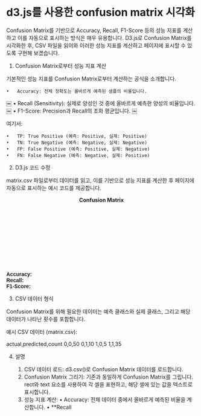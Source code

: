 # d3.js를 사용한 confusion matrix 시각화

Confusion Matrix를 기반으로 Accuracy, Recall, F1-Score 등의 성능 지표를 계산하고 이를 자동으로 표시하는 방식은 매우 유용합니다. D3.js로 Confusion Matrix를 시각화한 후, CSV 파일을 읽어와 이러한 성능 지표를 계산하고 페이지에 표시할 수 있도록 구현해 보겠습니다.

1. Confusion Matrix로부터 성능 지표 계산

기본적인 성능 지표를 Confusion Matrix로부터 계산하는 공식을 소개합니다.

	•	Accuracy: 전체 정확도는 올바르게 예측된 샘플의 비율입니다.
￼
	•	Recall (Sensitivity): 실제로 양성인 것 중에 올바르게 예측한 양성의 비율입니다.
￼
	•	F1-Score: Precision과 Recall의 조화 평균입니다.
￼

여기서:

	•	TP: True Positive (예측: Positive, 실제: Positive)
	•	TN: True Negative (예측: Negative, 실제: Negative)
	•	FP: False Positive (예측: Positive, 실제: Negative)
	•	FN: False Negative (예측: Negative, 실제: Positive)

2. D3.js 코드 수정

matrix.csv 파일로부터 데이터를 읽고, 이를 기반으로 성능 지표를 계산한 후 페이지에 자동으로 표시하는 예시 코드를 제공합니다.

<!DOCTYPE html>
<html lang="en">
<head>
  <meta charset="UTF-8">
  <meta name="viewport" content="width=device-width, initial-scale=1.0">
  <title>Confusion Matrix with Metrics</title>
  <script src="https://d3js.org/d3.v6.min.js"></script>
  <style>
    .background { fill: #eee; }
    .cell { fill: none; pointer-events: all; }
    text.active { font-weight: bold; }
    svg { font-family: sans-serif; }
    .axis-label {
      font-size: 12px;
      font-weight: bold;
    }
    .cell {
      stroke: #ddd;
    }
    .cell rect {
      stroke-width: 1px;
    }
    .matrix-container {
      display: flex;
      justify-content: center;
      align-items: flex-start;
      gap: 30px;
    }
    .matrix-title {
      text-align: center;
      margin-bottom: 10px;
      font-weight: bold;
    }
    .metrics {
      margin-top: 20px;
      font-family: Arial, sans-serif;
    }
    .metric-label {
      font-weight: bold;
    }
  </style>
</head>
<body>

<div class="matrix-container">
  <div>
    <div class="matrix-title">Confusion Matrix</div>
    <svg id="matrix"></svg>
  </div>
</div>

<div class="metrics">
  <div><span class="metric-label">Accuracy:</span> <span id="accuracy"></span></div>
  <div><span class="metric-label">Recall:</span> <span id="recall"></span></div>
  <div><span class="metric-label">F1-Score:</span> <span id="f1score"></span></div>
</div>

<script>
  var margin = { top: 80, right: 20, bottom: 80, left: 80 },
      width = 300,
      height = 300;

  var x = d3.scaleBand().range([0, width]).padding(0.05),
      y = d3.scaleBand().range([0, height]).padding(0.05),
      color = d3.scaleSequential(d3.interpolateBlues).domain([0, 100]);

  // 성능 지표를 계산하는 함수
  function calculateMetrics(data) {
    let TP = 0, TN = 0, FP = 0, FN = 0;

    data.forEach(d => {
      const actual = +d.actual;
      const predicted = +d.predicted;
      const count = +d.count;

      if (actual === 1 && predicted === 1) TP += count;
      if (actual === 0 && predicted === 0) TN += count;
      if (actual === 0 && predicted === 1) FP += count;
      if (actual === 1 && predicted === 0) FN += count;
    });

    const accuracy = (TP + TN) / (TP + TN + FP + FN);
    const recall = TP / (TP + FN);
    const precision = TP / (TP + FP);
    const f1Score = 2 * (precision * recall) / (precision + recall);

    return {
      accuracy: accuracy.toFixed(2),
      recall: recall.toFixed(2),
      f1Score: f1Score.toFixed(2)
    };
  }

  // Confusion Matrix 그리는 함수
  function drawConfusionMatrix(container, dataFile) {
    var svg = d3.select(container)
        .attr("width", width + margin.left + margin.right)
        .attr("height", height + margin.top + margin.bottom)
      .append("g")
        .attr("transform", "translate(" + margin.left + "," + margin.top + ")");

    // CSV 데이터 로드
    d3.csv(dataFile).then(function(data) {

      // 실제 클래스와 예측된 클래스의 고유 값 추출
      var actualClasses = Array.from(new Set(data.map(d => d.actual)));
      var predictedClasses = Array.from(new Set(data.map(d => d.predicted)));

      x.domain(predictedClasses);
      y.domain(actualClasses);

      // X축: 예측된 클래스
      svg.append("g")
        .attr("class", "x axis")
        .attr("transform", "translate(0," + height + ")")
        .call(d3.axisBottom(x))
        .selectAll("text")
        .attr("class", "axis-label")
        .attr("y", 10)
        .attr("x", 0)
        .attr("dy", ".35em")
        .attr("text-anchor", "middle");

      // Y축: 실제 클래스
      svg.append("g")
        .attr("class", "y axis")
        .call(d3.axisLeft(y))
        .selectAll("text")
        .attr("class", "axis-label")
        .attr("x", -10)
        .attr("y", 0)
        .attr("dy", ".35em")
        .attr("text-anchor", "end");

      // 행렬 데이터 시각화 (각 셀)
      svg.selectAll(".cell")
        .data(data)
        .enter().append("rect")
        .attr("x", function(d) { return x(d.predicted); })
        .attr("y", function(d) { return y(d.actual); })
        .attr("width", x.bandwidth())
        .attr("height", y.bandwidth())
        .style("fill", function(d) { return color(d.count); })
        .attr("class", "cell");

      // 셀의 텍스트 표시 (카운트 값)
      svg.selectAll(".text")
        .data(data)
        .enter().append("text")
        .attr("x", function(d) { return x(d.predicted) + x.bandwidth() / 2; })
        .attr("y", function(d) { return y(d.actual) + y.bandwidth() / 2; })
        .attr("dy", ".35em")
        .attr("text-anchor", "middle")
        .text(function(d) { return d.count; })
        .style("fill", "black");

      // 성능 지표 계산 후 HTML에 표시
      const metrics = calculateMetrics(data);
      d3.select("#accuracy").text(metrics.accuracy);
      d3.select("#recall").text(metrics.recall);
      d3.select("#f1score").text(metrics.f1Score);

    }).catch(function(error) {
      console.log("Error loading the data: ", error);
    });
  }

  // Confusion Matrix 및 성능 지표 표시
  drawConfusionMatrix("#matrix", "matrix.csv");

</script>

</body>
</html>

3. CSV 데이터 형식

Confusion Matrix를 위해 필요한 데이터는 예측 클래스와 실제 클래스, 그리고 해당 데이터가 나타난 횟수를 포함합니다.

예시 CSV 데이터 (matrix.csv):

actual,predicted,count
0,0,50
0,1,10
1,0,5
1,1,35

4. 설명

	1.	CSV 데이터 로드: d3.csv()로 Confusion Matrix 데이터를 로드합니다.
	2.	Confusion Matrix 그리기: 기존과 동일하게 Confusion Matrix를 그립니다. rect와 text 요소를 사용하여 각 셀을 표현하고, 해당 셀에 있는 값을 텍스트로 표시합니다.
	3.	성능 지표 계산:
	•	Accuracy: 전체 데이터 중에서 올바르게 예측된 비율을 계산합니다.
	•	**Recall